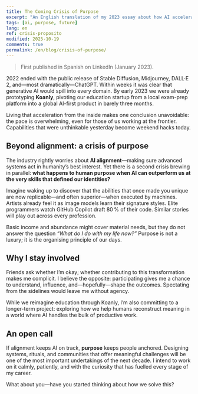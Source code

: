 ```yaml
---
title: The Coming Crisis of Purpose
excerpt: "An English translation of my 2023 essay about how AI acceleration may leave millions wondering what to do with their lives."
tags: [ai, purpose, future]
lang: en
ref: crisis-proposito
modified: 2025-10-19
comments: true
permalink: /en/blog/crisis-of-purpose/
---
```


> First published in Spanish on LinkedIn (January 2023).

2022 ended with the public release of Stable Diffusion, Midjourney, DALL·E 2, and—most dramatically—ChatGPT. Within weeks it was clear that generative AI would spill into every domain. By early 2023 we were already prototyping **Koanly**, pivoting our education startup from a local exam-prep platform into a global AI-first product in barely three months.

Living that acceleration from the inside makes one conclusion unavoidable: the pace is overwhelming, even for those of us working at the frontier. Capabilities that were unthinkable yesterday become weekend hacks today.

## Beyond alignment: a crisis of purpose

The industry rightly worries about **AI alignment**—making sure advanced systems act in humanity’s best interest. Yet there is a second crisis brewing in parallel: **what happens to human purpose when AI can outperform us at the very skills that defined our identities?**

Imagine waking up to discover that the abilities that once made you unique are now replicable—and often superior—when executed by machines. Artists already feel it as image models learn their signature styles. Elite programmers watch GitHub Copilot draft 80 % of their code. Similar stories will play out across every profession.

Basic income and abundance might cover material needs, but they do not answer the question *“What do I do with my life now?”* Purpose is not a luxury; it is the organising principle of our days.

## Why I stay involved

Friends ask whether I’m okay; whether contributing to this transformation makes me complicit. I believe the opposite: participating gives me a chance to understand, influence, and—hopefully—shape the outcomes. Spectating from the sidelines would leave me without agency.

While we reimagine education through Koanly, I’m also committing to a longer-term project: exploring how we help humans reconstruct meaning in a world where AI handles the bulk of productive work.

## An open call

If alignment keeps AI on track, **purpose** keeps people anchored. Designing systems, rituals, and communities that offer meaningful challenges will be one of the most important undertakings of the next decade. I intend to work on it calmly, patiently, and with the curiosity that has fuelled every stage of my career.

What about you—have you started thinking about how we solve this?
